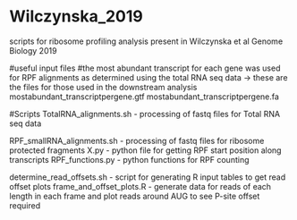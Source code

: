 # Wilczynska_2019
scripts for ribosome profiling analysis present in Wilczynska et al Genome Biology 2019

#useful input files
#the most abundant transcript for each gene was used for RPF alignments as determined using the total RNA seq data -> these are the files for those used in the downstream analysis
mostabundant_transcriptpergene.gtf
mostabundant_transcriptpergene.fa

#Scripts
TotalRNA_alignments.sh - processing of fastq files for Total RNA seq data

RPF_smallRNA_alignments.sh - processing of fastq files for ribosome protected fragments
X.py - python file for getting RPF start position along transcripts
RPF_functions.py - python functions for RPF counting

determine_read_offsets.sh - script for generating R input tables to get read offset plots
frame_and_offset_plots.R - generate data for reads of each length in each frame and plot reads around AUG to see P-site offset required

